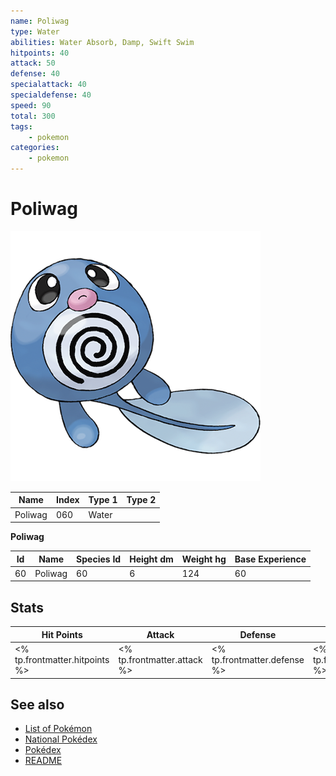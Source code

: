 ```yaml
---
name: Poliwag
type: Water
abilities: Water Absorb, Damp, Swift Swim
hitpoints: 40
attack: 50
defense: 40
specialattack: 40
specialdefense: 40
speed: 90
total: 300
tags:
    - pokemon
categories:
    - pokemon
---
```


# Poliwag


![Poliwag](images/060.png)

| **Name** | **Index** | **Type 1** | **Type 2** |
|----|----|----|----|
| Poliwag | 060 | Water  |  |

**Poliwag** 




| **Id** | **Name** | **Species Id** | **Height dm** | **Weight hg** | **Base Experience** |
|--------|----------|----------------|------------|------------|---------------------|
| 60 | Poliwag | 60 | 6 | 124 | 60 |



## Stats

| **Hit Points** | **Attack** | **Defense** | **Special Attack** | **Special Defense** | **Speed** | **Total** |
|----------------|------------|-------------|--------------------|---------------------|-----------|-----------|
| <% tp.frontmatter.hitpoints %> | <% tp.frontmatter.attack %> | <% tp.frontmatter.defense %> | <% tp.frontmatter.specialattack %> | <% tp.frontmatter.specialdefense %> | <% tp.frontmatter.speed %> | <% tp.frontmatter.total %> |

## See also

- [List of Pokémon](../pokemon.md)
- [National Pokédex](../national_pokedex.md)
- [Pokédex](../pokedex.md)
- [README](../README.md)

